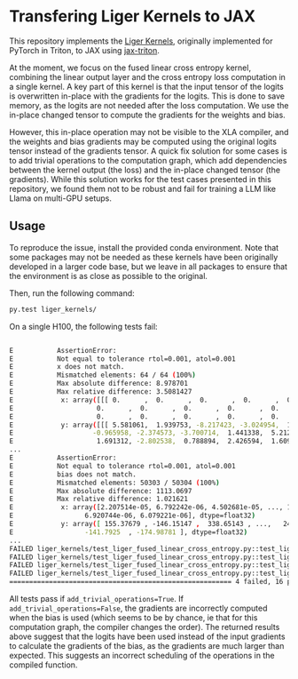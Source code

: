 # Transfering Liger Kernels to JAX

This repository implements the [Liger Kernels](https://github.com/linkedin/Liger-Kernel), originally implemented for PyTorch in Triton, to JAX using [jax-triton](https://github.com/jax-ml/jax-triton).

At the moment, we focus on the fused linear cross entropy kernel, combining the linear output layer and the cross entropy loss computation in a single kernel.
A key part of this kernel is that the input tensor of the logits is overwritten in-place with the gradients for the logits.
This is done to save memory, as the logits are not needed after the loss computation.
We use the in-place changed tensor to compute the gradients for the weights and bias.

However, this in-place operation may not be visible to the XLA compiler, and the weights and bias gradients may be computed using the original logits tensor instead of the gradients tensor.
A quick fix solution for some cases is to add trivial operations to the computation graph, which add dependencies between the kernel output (the loss) and the in-place changed tensor (the gradients).
While this solution works for the test cases presented in this repository, we found them not to be robust and fail for training a LLM like Llama on multi-GPU setups.

## Usage

To reproduce the issue, install the provided conda environment.
Note that some packages may not be needed as these kernels have been originally developed in a larger code base, but we leave in all packages to ensure that the environment is as close as possible to the original.

Then, run the following command:

```bash
py.test liger_kernels/
```

On a single H100, the following tests fail:

```bash

E           AssertionError:
E           Not equal to tolerance rtol=0.001, atol=0.001
E           x does not match.
E           Mismatched elements: 64 / 64 (100%)
E           Max absolute difference: 8.978701
E           Max relative difference: 3.5081427
E            x: array([[[ 0.      ,  0.      ,  0.      ,  0.      ,  0.      ,
E                     0.      ,  0.      ,  0.      ,  0.      ,  0.      ,
E                     0.      ,  0.      ,  0.      ,  0.      ,  0.      ,...
E            y: array([[[ 5.581061,  1.939753, -8.217423, -3.024954,  1.263693,
E                    -0.965958, -2.374573, -3.700714,  1.441338,  5.212865,
E                     1.691312, -2.802538,  0.788894,  2.426594,  1.609066,...
...
E           AssertionError:
E           Not equal to tolerance rtol=0.001, atol=0.001
E           bias does not match.
E           Mismatched elements: 50303 / 50304 (100%)
E           Max absolute difference: 1113.0697
E           Max relative difference: 1.021621
E            x: array([2.207514e-05, 6.792242e-06, 4.502681e-05, ..., 1.321617e-05,
E                  6.920744e-06, 6.079221e-06], dtype=float32)
E            y: array([ 155.37679 , -146.15147 ,  338.65143 , ...,   24.157772,
E                  -141.7925  , -174.98781 ], dtype=float32)
...
FAILED liger_kernels/test_liger_fused_linear_cross_entropy.py::test_liger_fused_linear_cross_entropy[False-float32-True-1-4-32-16] - AssertionError:
FAILED liger_kernels/test_liger_fused_linear_cross_entropy.py::test_liger_fused_linear_cross_entropy[False-float32-True-4-2048-50304-1024] - AssertionError:
FAILED liger_kernels/test_liger_fused_linear_cross_entropy.py::test_liger_fused_linear_cross_entropy[False-bfloat16-True-1-4-32-16] - AssertionError:
FAILED liger_kernels/test_liger_fused_linear_cross_entropy.py::test_liger_fused_linear_cross_entropy[False-bfloat16-True-4-2048-50304-1024] - AssertionError:
======================================================== 4 failed, 16 passed in 24.69s ========================================================
```

All tests pass if `add_trivial_operations=True`.
If `add_trivial_operations=False`, the gradients are incorrectly computed when the bias is used (which seems to be by chance, ie that for this computation graph, the compiler changes the order).
The returned results above suggest that the logits have been used instead of the input gradients to calculate the gradients of the bias, as the gradients are much larger than expected.
This suggests an incorrect scheduling of the operations in the compiled function.
